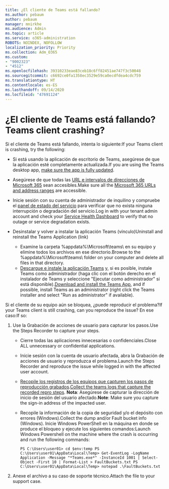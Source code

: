 ```yaml
---
title: ¿El cliente de Teams está fallando?
ms.author: pebaum
author: pebaum
manager: mnirkhe
ms.audience: Admin
ms.topic: article
ms.service: o365-administration
ROBOTS: NOINDEX, NOFOLLOW
localization_priority: Priority
ms.collection: Adm_O365
ms.custom:
- "9002323"
- "4512"
ms.openlocfilehash: 39310233eae83ceb18c6ff82451ae747f3c50048
ms.sourcegitcommit: c6692ce0fa1358ec3529e59ca0ecdfdea4cdc759
ms.translationtype: HT
ms.contentlocale: es-ES
ms.lasthandoff: 09/14/2020
ms.locfileid: "47691124"
---
```

# <a name="teams-client-crashing"></a><span data-ttu-id="7584f-102">¿El cliente de Teams está fallando?</span><span class="sxs-lookup"><span data-stu-id="7584f-102">Teams client crashing?</span></span>

<span data-ttu-id="7584f-103">Si el cliente de Teams está fallando, intenta lo siguiente:</span><span class="sxs-lookup"><span data-stu-id="7584f-103">If your Teams client is crashing, try the following:</span></span>

- <span data-ttu-id="7584f-104">Si está usando la aplicación de escritorio de Teams, asegúrese de que la aplicación esté completamente actualizada.</span><span class="sxs-lookup"><span data-stu-id="7584f-104">If you are using the Teams desktop app, [make sure the app is fully updated](https://support.office.com/article/Update-Microsoft-Teams-535a8e4b-45f0-4f6c-8b3d-91bca7a51db1).</span></span>

- <span data-ttu-id="7584f-105">Asegúrese de que todas las [URL e intervalos de direcciones de Microsoft 365](https://docs.microsoft.com/microsoftteams/connectivity-issues) sean accesibles.</span><span class="sxs-lookup"><span data-stu-id="7584f-105">Make sure all the [Microsoft 365 URLs and address ranges](https://docs.microsoft.com/microsoftteams/connectivity-issues) are accessible.</span></span>

- <span data-ttu-id="7584f-106">Inicie sesión con su cuenta de administrador de inquilino y compruebe el [panel de estado del servicio](https://docs.microsoft.com/office365/enterprise/view-service-health) para verificar que no exista ninguna interrupción o degradación del servicio.</span><span class="sxs-lookup"><span data-stu-id="7584f-106">Log in with your tenant admin account and check your [Service Health Dashboard](https://docs.microsoft.com/office365/enterprise/view-service-health) to verify that no outage or service degradation exists.</span></span>

- <span data-ttu-id="7584f-107">Desinstalar y volver a instalar la aplicación Teams (vínculo)</span><span class="sxs-lookup"><span data-stu-id="7584f-107">Uninstall and reinstall the Teams Application (link)</span></span>
    - <span data-ttu-id="7584f-108">Examine la carpeta %appdata%\Microsoft\teams\ en su equipo y elimine todos los archivos en ese directorio.</span><span class="sxs-lookup"><span data-stu-id="7584f-108">Browse to the %appdata%\Microsoft\teams\ folder on your computer and delete all files in that directory.</span></span>
    - <span data-ttu-id="7584f-109">[Descargue e instale la aplicación Teams](https://www.microsoft.com/microsoft-365/microsoft-teams/group-chat-software#office-DesktopAppDownload-ofoushy) y, si es posible, instale Teams como administrador (haga clic con el botón derecho en el instalador de Teams y seleccione "Ejecutar como administrador" si está disponible).</span><span class="sxs-lookup"><span data-stu-id="7584f-109">[Download and install the Teams App](https://www.microsoft.com/microsoft-365/microsoft-teams/group-chat-software#office-DesktopAppDownload-ofoushy), and if possible, install Teams as an administrator (right click the Teams installer and select "Run as administrator" if available).</span></span>

<span data-ttu-id="7584f-110">Si el cliente de su equipo aún se bloquea, ¿puede reproducir el problema?</span><span class="sxs-lookup"><span data-stu-id="7584f-110">If your Teams client is still crashing, can you reproduce the issue?</span></span> <span data-ttu-id="7584f-111">En ese caso:</span><span class="sxs-lookup"><span data-stu-id="7584f-111">If so:</span></span>

1. <span data-ttu-id="7584f-112">Use la Grabación de acciones de usuario para capturar los pasos.</span><span class="sxs-lookup"><span data-stu-id="7584f-112">Use the Steps Recorder to capture your steps.</span></span>
    - <span data-ttu-id="7584f-113">Cierre todas las aplicaciones innecesarias o confidenciales.</span><span class="sxs-lookup"><span data-stu-id="7584f-113">Close ALL unnecessary or confidential applications.</span></span>
    - <span data-ttu-id="7584f-114">Inicie sesión con la cuenta de usuario afectada, abra la Grabación de acciones de usuario y reproduzca el problema.</span><span class="sxs-lookup"><span data-stu-id="7584f-114">Launch the Steps Recorder and reproduce the issue while logged in with the affected user account.</span></span>
    - <span data-ttu-id="7584f-115">[Recopile los registros de los equipos que capturen los pasos de reproducción grabados](https://docs.microsoft.com/microsoftteams/log-files).</span><span class="sxs-lookup"><span data-stu-id="7584f-115">[Collect the teams logs that capture the recorded repro steps](https://docs.microsoft.com/microsoftteams/log-files).</span></span> <span data-ttu-id="7584f-116">**Nota**: Asegúrese de capturar la dirección de inicio de sesión del usuario afectado.</span><span class="sxs-lookup"><span data-stu-id="7584f-116">**Note**: Make sure you capture the sign-in address of the impacted user.</span></span>
    - <span data-ttu-id="7584f-117">Recopile la información de la copia de seguridad y/o el depósito con errores (Windows).</span><span class="sxs-lookup"><span data-stu-id="7584f-117">Collect the dump and/or Fault bucket info (Windows).</span></span> <span data-ttu-id="7584f-118">Inicie Windows PowerShell en la máquina en donde se produce el bloqueo y ejecute los siguientes comandos:</span><span class="sxs-lookup"><span data-stu-id="7584f-118">Launch Windows Powershell on the machine where the crash is occurring and run the following commands:</span></span>

        `
        PS C:\Users\user01> cd $env:temp
        PS C:\Users\user01\AppData\Local\Temp> Get-EventLog -LogName Application -Message "*Teams.exe*" -InstanceId 1001 | Select-Object -First 10 | Format-List > FaultBuckets.txt
        PS C:\Users\user01\AppData\Local\Temp> notepad .\FaultBuckets.txt
        `
    
2. <span data-ttu-id="7584f-119">Anexe el archivo a su caso de soporte técnico.</span><span class="sxs-lookup"><span data-stu-id="7584f-119">Attach the file to your support case.</span></span>
